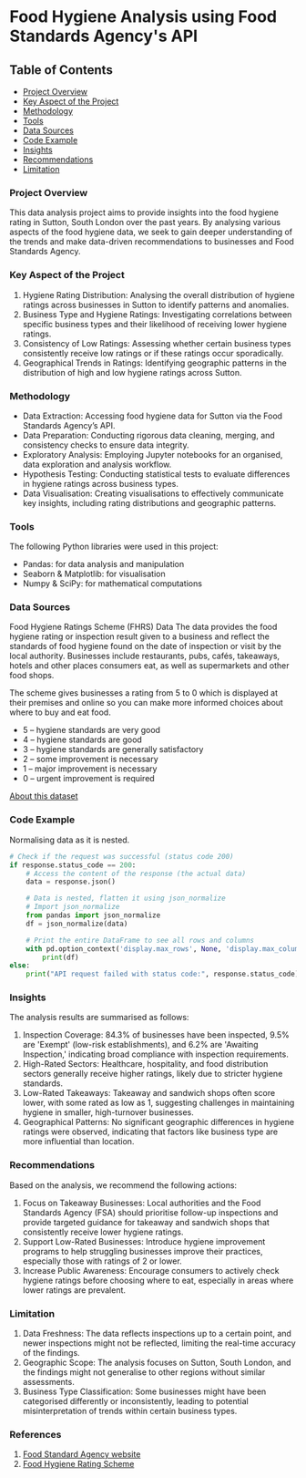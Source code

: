 # Food Hygiene Analysis using Food Standards Agency's API


## Table of Contents

- [Project Overview](#project-overview)
- [Key Aspect of the Project](#key-aspect-of-the-project)
- [Methodology](#methodology)
- [Tools](#tools)
- [Data Sources](#data-sources)
- [Code Example](#code-example)
- [Insights](#insights)
- [Recommendations](#recommendations)
- [Limitation](#limitation)


### Project Overview

This data analysis project aims to provide insights into the food hygiene rating in Sutton, South London over the past years. By analysing various aspects of the food hygiene data, we seek to gain deeper understanding of the trends and make data-driven recommendations to businesses and Food Standards Agency.


### Key Aspect of the Project

1. Hygiene Rating Distribution: Analysing the overall distribution of hygiene ratings across businesses in Sutton to identify patterns and anomalies.
2. Business Type and Hygiene Ratings: Investigating correlations between specific business types and their likelihood of receiving lower hygiene ratings.
3. Consistency of Low Ratings: Assessing whether certain business types consistently receive low ratings or if these ratings occur sporadically.
4. Geographical Trends in Ratings: Identifying geographic patterns in the distribution of high and low hygiene ratings across Sutton.


### Methodology

- Data Extraction: Accessing food hygiene data for Sutton via the Food Standards Agency’s API.
- Data Preparation: Conducting rigorous data cleaning, merging, and consistency checks to ensure data integrity.
- Exploratory Analysis: Employing Jupyter notebooks for an organised, data exploration and analysis workflow.
- Hypothesis Testing: Conducting statistical tests to evaluate differences in hygiene ratings across business types.
- Data Visualisation: Creating visualisations to effectively communicate key insights, including rating distributions and geographic patterns.


### Tools

The following Python libraries were used in this project:
- Pandas: for data analysis and manipulation
- Seaborn & Matplotlib: for visualisation
- Numpy & SciPy: for mathematical computations


### Data Sources

Food Hygiene Ratings Scheme (FHRS) Data
The data provides the food hygiene rating or inspection result given to a business and reflect the standards of food hygiene found on the date of inspection or visit by the local authority. Businesses include restaurants, pubs, cafés, takeaways, hotels and other places consumers eat, as well as supermarkets and other food shops.

The scheme gives businesses a rating from 5 to 0 which is displayed at their premises and online so you can make more informed choices about where to buy and eat food.
- 5 – hygiene standards are very good
- 4 – hygiene standards are good
- 3 – hygiene standards are generally satisfactory
- 2 – some improvement is necessary
- 1 – major improvement is necessary
- 0 – urgent improvement is required

[About this dataset](https://data.food.gov.uk/catalog/datasets/38dd8d6a-5ab1-4f50-b753-ab33288e3200)


### Code Example

Normalising data as it is nested.

```python
# Check if the request was successful (status code 200)
if response.status_code == 200:
    # Access the content of the response (the actual data)
    data = response.json()

    # Data is nested, flatten it using json_normalize
    # Import json_normalize
    from pandas import json_normalize  
    df = json_normalize(data)

    # Print the entire DataFrame to see all rows and columns
    with pd.option_context('display.max_rows', None, 'display.max_columns', None):
        print(df)
else:
    print("API request failed with status code:", response.status_code)
```


### Insights

The analysis results are summarised as follows:
1. Inspection Coverage: 84.3% of businesses have been inspected, 9.5% are 'Exempt' (low-risk establishments), and 6.2% are 'Awaiting Inspection,' indicating broad compliance with inspection requirements.
2. High-Rated Sectors: Healthcare, hospitality, and food distribution sectors generally receive higher ratings, likely due to stricter hygiene standards.
3. Low-Rated Takeaways: Takeaway and sandwich shops often score lower, with some rated as low as 1, suggesting challenges in maintaining hygiene in smaller, high-turnover businesses.
4. Geographical Patterns: No significant geographic differences in hygiene ratings were observed, indicating that factors like business type are more influential than location.


### Recommendations

Based on the analysis, we recommend the following actions:
1. Focus on Takeaway Businesses: Local authorities and the Food Standards Agency (FSA) should prioritise follow-up inspections and provide targeted guidance for takeaway and sandwich shops that consistently receive lower hygiene ratings.
2. Support Low-Rated Businesses: Introduce hygiene improvement programs to help struggling businesses improve their practices, especially those with ratings of 2 or lower.
3. Increase Public Awareness: Encourage consumers to actively check hygiene ratings before choosing where to eat, especially in areas where lower ratings are prevalent.


### Limitation
1. Data Freshness: The data reflects inspections up to a certain point, and newer inspections might not be reflected, limiting the real-time accuracy of the findings.
2. Geographic Scope: The analysis focuses on Sutton, South London, and the findings might not generalise to other regions without similar assessments.
3. Business Type Classification: Some businesses might have been categorised differently or inconsistently, leading to potential misinterpretation of trends within certain business types.

### References

1. [Food Standard Agency website](https://www.food.gov.uk/)
2. [Food Hygiene Rating Scheme](https://www.food.gov.uk/safety-hygiene/food-hygiene-rating-scheme)
